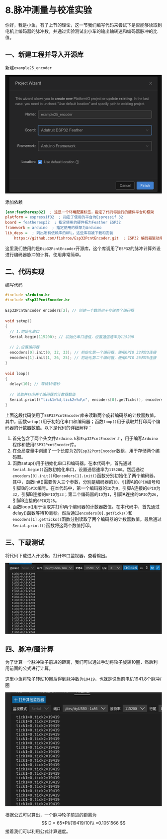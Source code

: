 # 8.脉冲测量与校准实验

你好，我是小鱼，有了上节的理论，这一节我们编写代码来尝试下是否能够读取到电机上编码器的脉冲数，并通过实验测试出小车的输出轴转速和编码器脉冲的比值。

## 一、新建工程并导入开源库

新建`example25_encoder`

![image-20230301220741662](8.%E8%84%89%E5%86%B2%E6%B5%8B%E9%87%8F%E4%B8%8E%E6%A0%A1%E5%87%86%E5%AE%9E%E9%AA%8C/imgs/image-20230301220741662.png)

添加依赖

```ini
[env:featheresp32]  ; 这是一个环境配置标签，指定了代码将运行的硬件平台和框架
platform = espressif32  ; 指定了使用的平台为Espressif 32
board = featheresp32  ; 指定使用的硬件板为Feather ESP32
framework = arduino  ; 指定使用的框架为Arduino
lib_deps =  ; 列出所有依赖库的URL，这些库将被下载和安装
	https://github.com/fishros/Esp32PcntEncoder.git  ; ESP32 编码器驱动库
```

这里我们使用的是`Esp32PcntEncoder`开源库，这个库调用了`ESP32`的脉冲计算外设进行编码器脉冲的计算，使用非常简单。

## 二、代码实现

编写代码

```cpp
#include <Arduino.h>
#include <Esp32PcntEncoder.h>

Esp32PcntEncoder encoders[2]; // 创建一个数组用于存储两个编码器

void setup()
{
  // 1.初始化串口
  Serial.begin(115200); // 初始化串口通信，设置通信速率为115200

  // 2.设置编码器
  encoders[0].init(0, 32, 33); // 初始化第一个编码器，使用GPIO 32和33连接
  encoders[1].init(1, 26, 25); // 初始化第二个编码器，使用GPIO 26和25连接
}

void loop()
{
  delay(10); // 等待10毫秒

  // 读取并打印两个编码器的计数器数值
  Serial.printf("tick1=%d,tick2=%d\n", encoders[0].getTicks(), encoders[1].getTicks());
}
```

上面这段代码使用了`ESP32PcntEncoder`库来读取两个旋转编码器的计数器数值。其中，函数`setup()`用于初始化串口和编码器；函数`loop()`用于读取并打印两个编码器的计数器数值。以下是代码的详细解释：

1. 首先包含了两个头文件`Arduino.h`和`Esp32PcntEncoder.h`，用于编写`Arduino`程序和使用`ESP32PcntEncoder`库。
2. 在全局变量中创建了一个长度为2的`Esp32PcntEncoder`数组，用于存储两个编码器。
3. 函数setup()用于初始化串口和编码器。在本代码中，首先通过`Serial.begin()`函数初始化串口，设置通信速率为`115200`。然后通过`encoders[0].init()`和`encoders[1].init()`函数分别初始化了两个编码器。其中，函数init()需要传入三个参数，分别是编码器的`ID`、引脚A的`GPIO`编号和引脚B的`GPIO`编号。在本代码中，第一个编码器的`ID`为`0`，引脚A连接的`GPIO`为`32`，引脚B连接的`GPIO`为`33`；第二个编码器的`ID`为`1`，引脚A连接的`GPIO`为`26`，引脚B连接的`GPIO`为`25`。
4. 函数loop()用于读取并打印两个编码器的计数器数值。在本代码中，首先通过delay()函数等待10毫秒。然后通过`encoders[0].getTicks()`和`encoders[1].getTicks()`函数分别读取了两个编码器的计数器数值。最后通过`Serial.printf()`函数将这两个数值打印。

## 三、下载测试

将代码下载进入开发板，打开串口监视器，查看输出。

![image-20230302013218396](8.%E8%84%89%E5%86%B2%E6%B5%8B%E9%87%8F%E4%B8%8E%E6%A0%A1%E5%87%86%E5%AE%9E%E9%AA%8C/imgs/image-20230302013218396.png)

## 四、脉冲/圈计算

为了计算一个脉冲轮子前进的距离，我们可以通过手动将轮子旋转10圈，然后利用前面的公式进行计算。

这里小鱼将轮子转动10圈后得到脉冲数为`19419`，也就是说当前电机1941.8个脉冲/圈

![image-20230302013559003](8.%E8%84%89%E5%86%B2%E6%B5%8B%E9%87%8F%E4%B8%8E%E6%A0%A1%E5%87%86%E5%AE%9E%E9%AA%8C/imgs/image-20230302013559003.png)

根据公式可以算出，一个脉冲轮子前进的距离为
$$
D = 65*PI/(19419/10)\\
=0.1051566
$$
接着我们可以利用公式计算速度。